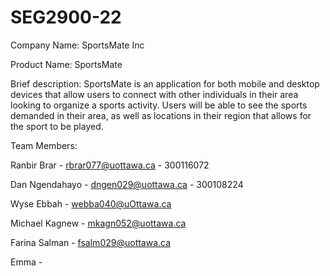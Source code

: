 # SEG2900-22
Company Name: SportsMate Inc

Product Name: SportsMate

Brief description: SportsMate is an application for both mobile and desktop devices that allow users to connect with other individuals in their area looking to organize a sports activity. Users will be able to see the sports demanded in their area, as well as locations in their region that allows for the sport to be played.

Team Members:

Ranbir Brar - rbrar077@uottawa.ca - 300116072

Dan Ngendahayo - dngen029@uottawa.ca - 300108224

Wyse Ebbah - webba040@uOttawa.ca

Michael Kagnew - mkagn052@uottawa.ca

Farina Salman - fsalm029@uottawa.ca

Emma - 